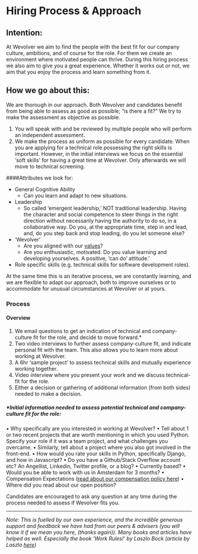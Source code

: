 # Hiring Process & Approach

## Intention:
At Wevolver we aim to find the people with the best fit for our company culture, ambitions, and of course for the role. For them we create an environment where motivated people can thrive.
During this hiring process we also aim to give you a great experience. Whether it works out or not, we aim that you enjoy the process and learn something from it.


## How we go about this:
We are thorough in our approach. Both Wevolver and candidates benefit from being able to assess as good as possible; “is there a fit?”
We try to make the assessment as objective as possible. 
1. You will speak with and be reviewed by multiple people who will perform an independent assessment.
2. We make the process as uniform as possible for every candidate.
When you are applying for a technical role possessing the right skills is important. However, in the initial interviews we focus on the essential ‘soft skills’ for having a great time at Wevolver. Only afterwards we will move to technical screening.

####Attributes we look for:
- General Cognitive Ability
    - Can you learn and adapt to new situations.
- Leadership
    - So called ‘emergent leadership,’ NOT traditional leadership. Having the character and social competence to steer things in the right direction without necessarily having the authority to do so, in a collaborative way. Do you, at the appropriate time, step in and lead, and, do you step back and stop leading, do you let someone else? 
- ‘Wevolver’
    - Are you aligned with our [values](https://github.com/Wevolver/Handbook/blob/master/Strategy.md#values--guiding-principles)?
    - Are you enthusiastic, motivated. Do you value learning and developing yourselves. A positive, ‘can do’ attitude.’
- Role specific skills (e.g. technical skills for software development roles).
    

At the same time this is an iterative process, we are constantly learning, and we are flexible to adapt our approach, both to improve ourselves or to accommodate for unusual circumstances at Wevolver or at yours. 


### Process
#### Overview
1. We email questions to get an indication of technical and company-culture fit for the role, and decide to move forward.*
2. Two video interviews to further assess company-culture fit, and indicate personal fit with the team. This also allows you to learn more about working at Wevolver.
3. A 6hr ‘sample project’ to assess technical skills and mutually experience working together.
4. Video interview where you present your work and we discuss technical-fit for the role.
5. Either a decision or gathering of additional information (from both sides) needed to make a decision.

##### \*Initial information needed to assess potential technical and company-culture fit for the role:
• Why specifically are you interested in working at Wevolver?
• Tell about 1 or two recent projects that are worth mentioning in which you used Python. Specify your role if it was a team project, and what challenges you overcame.
•  Similarly, tell about a project where you also got involved in the front-end. 
• How would you rate your skills in Python, specifically Django, and how in Javascript?
• Do you have a Github/Stack Overflow account etc? An Angellist, Linkedin, Twitter profile, or a blog?
• Currently based?
• Would you be able to work with us in Amsterdam for 3 months?
• Compensation Expectations ([read about our compensation policy here](https://docs.google.com/document/d/1Jyq28ioyh4TukuVJbSqv_Lu_tJFfS0BstDULtrGDF3E/edit?pli=1#heading=h.j3ot02s5jd21))
• Where did you read about our open position?

Candidates are encouraged to ask any question at any time during the process needed to assess if Wevolver fits you.


-------------------
*Note:*
*This is fuelled by our own experience, and the incredible generous support and feedback we have had from our peers & advisers (you will know it if we mean you here, (thanks again)). Many books and articles have helped as well. Especially the book 'Work Rules!' by Laszlo Bock (article by Laszlo [here](https://www.wired.com/2015/04/hire-like-google))*

